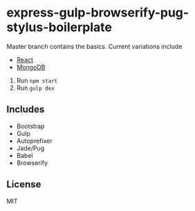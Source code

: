 # express-gulp-browserify-pug-stylus-boilerplate

Master branch contains the basics. Current variations include

- [React](https://github.com/karltaylor/express-skeleton/tree/react)
- [MongoDB](https://github.com/karltaylor/express-skeleton/tree/mongodb)

1. Run `npm start`
2. Run `gulp dev`

## Includes

- Bootstrap
- Gulp
- Autoprefixer
- Jade/Pug
- Babel
- Browserify

## License

MIT
